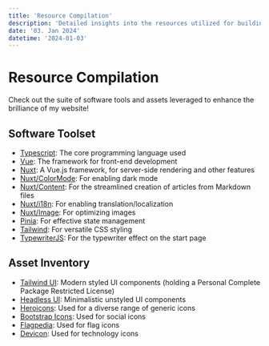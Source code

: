 ```yaml
---
title: 'Resource Compilation'
description: 'Detailed insights into the resources utilized for building this Website'
date: '03. Jan 2024'
datetime: '2024-01-03'
---
```


# Resource Compilation

Check out the suite of software tools and assets leveraged to enhance the brilliance of my website!

## Software Toolset

- [Typescript](https://www.typescriptlang.org/): The core programming language used
- [Vue](https://vuejs.org): The framework for front-end development
- [Nuxt](https://nuxt.com): A Vue.js framework, for server-side rendering and other features
- [Nuxt/ColorMode](https://color-mode.nuxtjs.org/): For enabling dark mode
- [Nuxt/Content](https://content.nuxt.com/): For the streamlined creation of articles from Markdown files
- [Nuxt/i18n](https://i18n.nuxtjs.org/): For enabling translation/localization
- [Nuxt/Image](https://image.nuxt.com/): For optimizing images
- [Pinia](https://pinia.vuejs.org/): For effective state management
- [Tailwind](https://tailwindcss.com): For versatile CSS styling
- [TypewriterJS](https://github.com/tameemsafi/typewriterjs): For the typewriter effect on the start page

## Asset Inventory

- [Tailwind UI](https://tailwindui.com): Modern styled UI components (holding a Personal Complete Package Restricted License)
- [Headless UI](https://headlessui.com/): Minimalistic unstyled UI components
- [Heroicons](https://heroicons.com/): Used for a diverse range of generic icons
- [Bootstrap Icons](https://icons.getbootstrap.com/): Used for social icons
- [Flagpedia](https://flagpedia.net/): Used for flag icons
- [Devicon](https://devicon.dev/): Used for technology icons
